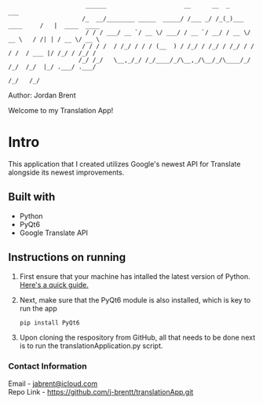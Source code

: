                           ______                      __      __  _                ___              
                         /_  __/________ _____  _____/ /___ _/ /_(_)___  ____     /   |  ____  ____ 
                          / / / ___/ __ `/ __ \/ ___/ / __ `/ __/ / __ \/ __ \   / /| | / __ \/ __ \
                         / / / /  / /_/ / / / (__  ) / /_/ / /_/ / /_/ / / / /  / ___ |/ /_/ / /_/ /
                        /_/ /_/   \__,_/_/ /_/____/_/\__,_/\__/_/\____/_/ /_/  /_/  |_/ .___/ .___/ 
                                                                                     /_/   /_/      
Author: Jordan Brent

Welcome to my Translation App!

# Intro
This application that I created utilizes Google's newest API for Translate alongside its newest improvements.

## Built with
- Python
- PyQt6
- Google Translate API


## Instructions on running 
1. First ensure that your machine has intalled the latest version of Python.
   [Here's a quick guide.](https://www.datacamp.com/blog/how-to-install-python)

2. Next, make sure that the PyQt6 module is also installed, which is key to run the app
     ```py
   pip install PyQt6
   ```
3. Upon cloning the respository from GitHub, all that needs to be done next is to run the translationApplication.py script.

 
### Contact Information
Email     - jabrent@icloud.com\
Repo Link - https://github.com/j-brentt/translationApp.git
